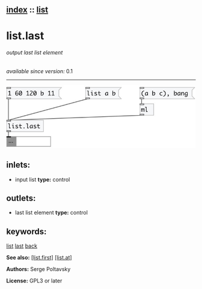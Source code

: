 [index](index.html) :: [list](category_list.html)
---

# list.last

###### output last list element

*available since version:* 0.1

---




[![example](../examples/img/list.last.jpg)](../examples/pd/list.last.pd)









## inlets:

* input list 
__type:__ control<br>



## outlets:

* last list element
__type:__ control<br>



## keywords:

[list](keywords/list.html)
[last](keywords/last.html)
[back](keywords/back.html)



**See also:**
[\[list.first\]](list.first.html)
[\[list.at\]](list.at.html)




**Authors:** Serge Poltavsky




**License:** GPL3 or later





